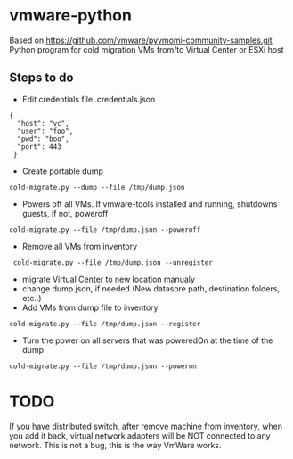 # vmware-python

Based on  https://github.com/vmware/pyvmomi-community-samples.git
Python program for cold migration VMs from/to Virtual Center or ESXi host

## Steps to do

* Edit credentials file .credentials.json
```
{ 
  "host": "vc", 
  "user": "foo", 
  "pwd": "boo", 
  "port": 443
 }
```
* Create portable dump
```
cold-migrate.py --dump --file /tmp/dump.json
```
* Powers off all VMs. If vmware-tools installed and running, shutdowns guests, if not, poweroff
```
cold-migrate.py --file /tmp/dump.json --poweroff
```
* Remove all VMs from inventory
```
 cold-migrate.py --file /tmp/dump.json --unregister
```
* migrate Virtual Center to new location manualy
* change dump.json, if needed (New datasore path, destination folders, etc..)
* Add VMs from dump file to inventory
```
cold-migrate.py --file /tmp/dump.json --register
```
* Turn the power on all servers that was poweredOn at the time of the dump
```
cold-migrate.py --file /tmp/dump.json --poweron
```

# TODO
If you have distributed switch, after remove machine from inventory,
when you add it back, virtual network adapters will be NOT connected to
any network. This is not a bug, this is the way VmWare works.
